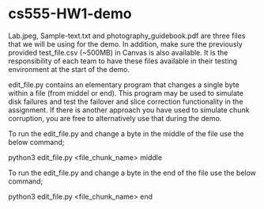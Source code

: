 # cs555-HW1-demo

Lab.jpeg, Sample-text.txt and photography_guidebook.pdf are three files that we will be using for the demo. In addition, make sure the previously provided test_file.csv (~500MB) in Canvas is also available. It is the responsibility of each team to have these files available in their testing environment at the start of the demo.

edit_file.py contains an elementary program that changes a single byte within a file (from middel or end). This program may be used to simulate disk failures and test the failover and slice correction functionality in the assignment. If there is another approach you have used to simulate chunk corruption, you are free to alternatively use that during the demo.

To run the edit_file.py and change a byte in the middle of the file use the below command;

python3 edit_file.py <file_chunk_name> middle


To run the edit_file.py and change a byte in the end of the file use the below command;

python3 edit_file.py <file_chunk_name> end
